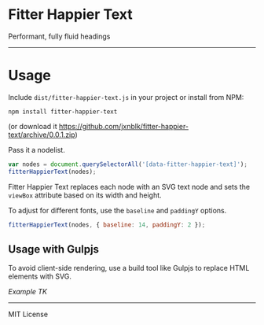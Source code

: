 # Fitter Happier Text

Performant, fully fluid headings

---

# Usage

Include `dist/fitter-happier-text.js` in your project or install from NPM:

```
npm install fitter-happier-text
```

(or download it https://github.com/jxnblk/fitter-happier-text/archive/0.0.1.zip)

Pass it a nodelist.

```js
var nodes = document.querySelectorAll('[data-fitter-happier-text]');
fitterHappierText(nodes);
```

Fitter Happier Text replaces each node with an SVG text node and sets the `viewBox` attribute based on its width and height.

To adjust for different fonts, use the `baseline` and `paddingY` options.

```js
fitterHappierText(nodes, { baseline: 14, paddingY: 2 });
```

## Usage with Gulpjs

To avoid client-side rendering, use a build tool like Gulpjs to replace HTML elements with SVG.

_Example TK_

---

MIT License

